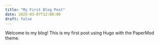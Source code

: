 ```yaml
---
title: "My First Blog Post"
date: 2025-03-07T12:00:00
draft: false
---
```


Welcome to my blog! This is my first post using Hugo with the PaperMod theme.
